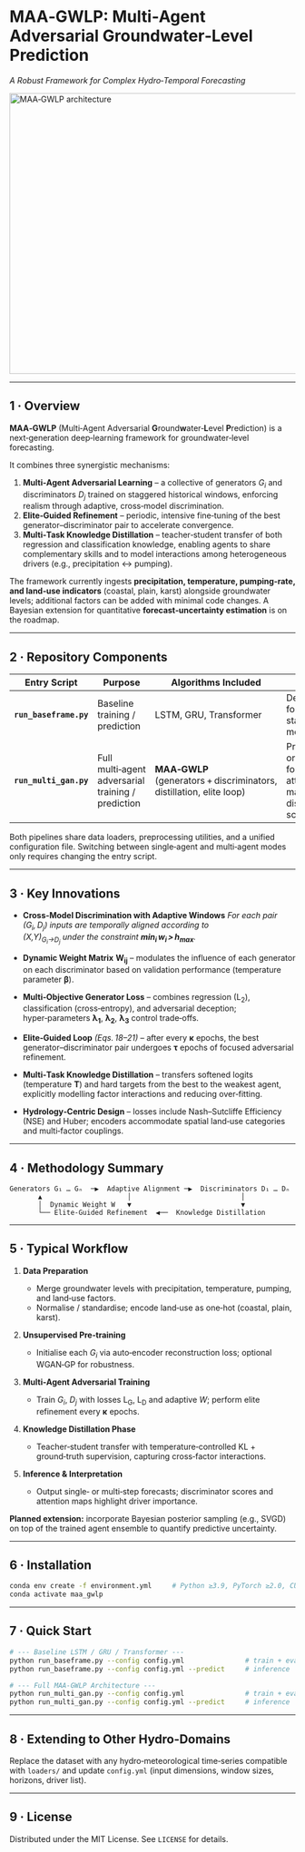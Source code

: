 # MAA‑GWLP: Multi‑Agent Adversarial Groundwater‑Level Prediction

*A Robust Framework for Complex Hydro‑Temporal Forecasting*

<img width="1030" height="495" alt="MAA‑GWLP architecture" src="https://github.com/user-attachments/assets/85022e2c-316c-4e94-9e7c-9c288af6ba5d" />

---

## 1 · Overview

**MAA‑GWLP** (Multi‑Agent Adversarial **G**round**w**ater‑**L**evel **P**rediction) is a next‑generation deep‑learning framework for groundwater‑level forecasting.

It combines three synergistic mechanisms:

1. **Multi‑Agent Adversarial Learning** – a collective of generators <i>G<sub>i</sub></i> and discriminators <i>D<sub>j</sub></i> trained on staggered historical windows, enforcing realism through adaptive, cross‑model discrimination.
2. **Elite‑Guided Refinement** – periodic, intensive fine‑tuning of the best generator–discriminator pair to accelerate convergence.
3. **Multi‑Task Knowledge Distillation** – teacher‑student transfer of both regression and classification knowledge, enabling agents to share complementary skills and to model interactions among heterogeneous drivers (e.g., precipitation ↔ pumping).

The framework currently ingests **precipitation, temperature, pumping‑rate, and land‑use indicators** (coastal, plain, karst) alongside groundwater levels; additional factors can be added with minimal code changes. A Bayesian extension for quantitative **forecast‑uncertainty estimation** is on the roadmap.

---

## 2 · Repository Components

| Entry Script           | Purpose                                            | Algorithms Included                                                  | Output                                                                 |
| ---------------------- | -------------------------------------------------- | -------------------------------------------------------------------- | ---------------------------------------------------------------------- |
| **`run_baseframe.py`** | Baseline training / prediction                     | LSTM, GRU, Transformer                                               | Deterministic forecasts, standard metrics                              |
| **`run_multi_gan.py`** | Full multi‑agent adversarial training / prediction | **MAA‑GWLP** (generators + discriminators, distillation, elite loop) | Probabilistic or point forecasts, attention maps, discriminator scores |

Both pipelines share data loaders, preprocessing utilities, and a unified configuration file. Switching between single‑agent and multi‑agent modes only requires changing the entry script.

---

## 3 · Key Innovations

* **Cross‑Model Discrimination with Adaptive Windows** <em>For each pair (G<sub>i</sub>, D<sub>j</sub>) inputs are temporally aligned according to<br>
  (X,Y)<sub>G<sub>i</sub>→D<sub>j</sub></sub> under the constraint <strong>min<sub>i</sub> w<sub>i</sub> > h<sub>max</sub></strong>.</em>

* **Dynamic Weight Matrix** **W<sub>ij</sub>** – modulates the influence of each generator on each discriminator based on validation performance (temperature parameter **β**).

* **Multi‑Objective Generator Loss** – combines regression (L<sub>2</sub>), classification (cross‑entropy), and adversarial deception; hyper‑parameters **λ<sub>1</sub>**, **λ<sub>2</sub>**, **λ<sub>3</sub>** control trade‑offs.

* **Elite‑Guided Loop** *(Eqs. 18–21)* – after every **κ** epochs, the best generator–discriminator pair undergoes **τ** epochs of focused adversarial refinement.

* **Multi‑Task Knowledge Distillation** – transfers softened logits (temperature **T**) and hard targets from the best to the weakest agent, explicitly modelling factor interactions and reducing over‑fitting.

* **Hydrology‑Centric Design** – losses include Nash–Sutcliffe Efficiency (NSE) and Huber; encoders accommodate spatial land‑use categories and multi‑factor couplings.

---

## 4 · Methodology Summary

```text
Generators G₁ … Gₙ  ─▶  Adaptive Alignment ─▶  Discriminators D₁ … Dₙ
       ▲                     │                           │
       │  Dynamic Weight W   ▼                           ▼
       └── Elite‑Guided Refinement  ◀──  Knowledge Distillation
```

---

## 5 · Typical Workflow

1. **Data Preparation**

   * Merge groundwater levels with precipitation, temperature, pumping, and land‑use factors.
   * Normalise / standardise; encode land‑use as one‑hot (coastal, plain, karst).

2. **Unsupervised Pre‑training**

   * Initialise each <i>G<sub>i</sub></i> via auto‑encoder reconstruction loss; optional WGAN‑GP for robustness.

3. **Multi‑Agent Adversarial Training**

   * Train <i>G<sub>i</sub></i>, <i>D<sub>j</sub></i> with losses L<sub>G</sub>, L<sub>D</sub> and adaptive <i>W</i>; perform elite refinement every **κ** epochs.

4. **Knowledge Distillation Phase**

   * Teacher‑student transfer with temperature‑controlled KL + ground‑truth supervision, capturing cross‑factor interactions.

5. **Inference & Interpretation**

   * Output single‑ or multi‑step forecasts; discriminator scores and attention maps highlight driver importance.

**Planned extension:** incorporate Bayesian posterior sampling (e.g., SVGD) on top of the trained agent ensemble to quantify predictive uncertainty.

---

## 6 · Installation

```bash
conda env create -f environment.yml     # Python ≥3.9, PyTorch ≥2.0, CUDA 11.x optional
conda activate maa_gwlp
```

---

## 7 · Quick Start

```bash
# --- Baseline LSTM / GRU / Transformer ---
python run_baseframe.py --config config.yml               # train + eval
python run_baseframe.py --config config.yml --predict     # inference

# --- Full MAA‑GWLP Architecture ---
python run_multi_gan.py --config config.yml               # train + eval
python run_multi_gan.py --config config.yml --predict     # inference
```

---

## 8 · Extending to Other Hydro‑Domains

Replace the dataset with any hydro‑meteorological time‑series compatible with `loaders/` and update `config.yml` (input dimensions, window sizes, horizons, driver list).

---

## 9 · License

Distributed under the MIT License. See `LICENSE` for details.
